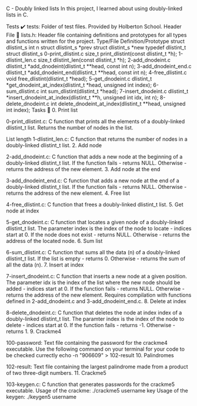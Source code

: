 C - Doubly linked lists In this project, I learned about using doubly-linked lists in C.

Tests ✔️ tests: Folder of test files. Provided by Holberton School. Header File 📁 lists.h: Header file containing definitions and prototypes for all types and functions written for the project. Type/File Definition/Prototype struct dlistint_s int n struct dlistint_s *prev struct dlistint_s *new typedef dlistint_t struct dlistint_s 0-print_dlistint.c size_t print_dlistint(const dlistint_t *h); 1-dlistint_len.c size_t dlistint_len(const dlistint_t *h); 2-add_dnodeint.c dlistint_t *add_dnodeint(dlistint_t **head, const int n); 3-add_dnodeint_end.c dlistint_t *add_dnodeint_end(dlistint_t **head, const int n); 4-free_dlistint.c void free_dlistint(dlistint_t *head); 5-get_dnodeint.c dlistint_t *get_dnodeint_at_index(dlistint_t *head, unsigned int index); 6-sum_dlistint.c int sum_dlistint(dlistint_t *head); 7-insert_dnodeint.c dlistint_t *insert_dnodeint_at_index(dlistint_t **h, unsigned int idx, int n); 8-delete_dnodeint.c int delete_dnodeint_at_index(dlistint_t **head, unsigned int index); Tasks 📃 0. Print list

0-print_dlistint.c: C function that prints all the elements of a doubly-linked dlistint_t list. Returns the number of nodes in the list.

List length
1-dlistint_len.c: C function that returns the number of nodes in a doubly-linked dlistint_t list. 2. Add node

2-add_dnodeint.c: C function that adds a new node at the beginning of a doubly-linked dlistint_t list. If the function fails - returns NULL. Otherwise - returns the address of the new element. 3. Add node at the end

3-add_dnodeint_end.c: C function that adds a new node at the end of a doubly-linked dlistint_t list. If the function fails - returns NULL. Otherwise - returns the address of the new element. 4. Free list

4-free_dlistint.c: C function that frees a doubly-linked dlistint_t list. 5. Get node at index

5-get_dnodeint.c: C function that locates a given node of a doubly-linked dlistint_t list. The parameter index is the index of the node to locate - indices start at 0. If the node does not exist - returns NULL. Otherwise - returns the address of the located node. 6. Sum list

6-sum_dlistint.c: C function that sums all the data (n) of a doubly-linked dlistint_t list. If the list is empty - returns 0. Otherwise - returns the sum of all the data (n). 7. Insert at index

7-insert_dnodeint.c: C function that inserts a new node at a given position. The parameter idx is the index of the list where the new node should be added - indices start at 0. If the function fails - returns NULL. Otherwise - returns the address of the new element. Requires compilation with functions defined in 2-add_dnodeint.c and 3-add_dnodeint_end.c. 8. Delete at index

8-delete_dnodeint.c: C function that deletes the node at index index of a doubly-linked dlistint_t list. The paramter index is the index of the node to delete - indices start at 0. If the function fails - returns -1. Otherwise - returns 1. 9. Crackme4

100-password: Text file containing the password for the crackme4 executable. Use the following command on your terminal for your code to be checked currectly echo -n "906609" > 102-result 10. Palindromes

102-result: Text file containing the largest palindrome made from a product of two three-digit numbers. 11. Crackme5

103-keygen.c: C function that generates passwords for the crackme5 executable. Usage of the crackme: ./crackme5 username key Usage of the keygen: ./keygen5 username
